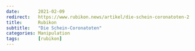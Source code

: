 ```yaml
---
date:       2021-02-09
redirect:   https://www.rubikon.news/artikel/die-schein-coronatoten-2
title:      Rubikon
subtitle:   "Die Schein-Coronatoten"
categories: Manipulation
tags:       [rubikon]
---
```

